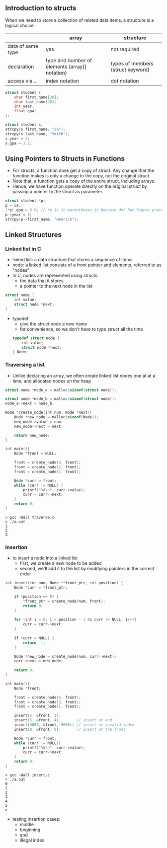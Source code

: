 ## Introduction to structs

When we need to store a collection of related data items, a structure is a logical choice.

| | array | structure |
|---| --- | ---|
|data of same type| yes | not required|
|declaration| type and number of elements (array[] notation) | types of members (struct keyword)|
|access via ...| index notation | dot notation|

```C
struct student {
	char first_name[20];
	char last_name[20];
	int year;
	float gpa;
};

struct student s;
strcpy(s.first_name, "Jo");
strcpy(s.last_name, "Smith");
s.year = 2;
s.gpa = 3.2;
```

## Using Pointers to Structs in Functions
- For structs, a function does get a copy of struct. Any change that the function makes is only a change to the copy, not the original struct.
- Note that, a function gets a copy of the entire struct, including arrays.
- Hence, we have function operate directly on the original struct by passing a pointer to the struct as parameter.
```C
struct student *p;
p = &s;
(*p).gpa = 3.8; // *p is in parentheses is because dot has higher precedence than star
p->year = 1;
strcpy(p->first_name, "Henrick");
```

## Linked Structures

### Linked list in C
- linked list: a data structure that stores a sequence of items
- node:  a linked list consists of a front pointer and elements, referred to as "nodes"
- In C, nodes are represented using structs.
	- the data that it stores
	- a pointer to the next node in the list
```C
struct node {
	int value;
	struct node *next;
}
```
- typedef
	- give the struct node a new name
	- for convenience, so we don't have to type struct all the time
	 ```C
	 typedef struct node {
		 int value;
		 struct node *next;
	 } Node;
	 ```
### Traversing a list
- Unlike declaring an array, we often create linked list nodes one at at a time, and allocated nodes on the heap
```C
struct node *node_a = malloc(sizeof(struct node));

struct node *node_b = malloc(sizeof(struct node));
node_a->next = node_b; 
```

```C
Node *create_node(int num, Node *next){
	Node *new_node = malloc(sizeof(Node));
	new_node->value = num;
	new_node->next = next;

	return new_node;
}

int main(){
	Node *front = NULL;

	front = create_node(3, front);
	front = create_node(2, front);
	front = create_node(1, front); 

	Node *curr = front;
	while (curr != NULL) {
		printf("%d\n", curr->value);
		curr = curr->next;
	}
	return 0;
}
```
```shell
> gcc -Wall traverse.c
> ./a.out
1
2
3
```

### Insertion
- to insert a node into a linked list
	- first, we create a new node to be added
	- second, we'll add it to the list by modifying pointers in the correct order

```C
int insert(int num, Node **front_ptr, int position) {
	Node *curr = *front_ptr;

	if (position == 0) {
		*front_ptr = create_node(num, front);
		return 0;
	}
	
	for (int i = 0; i < position - 1 && curr != NULL; i++){
		curr = curr->next;
	}
	
	if (curr = NULL) {
		return -1;
	}

	Node *new_node = create_node(num, curr->next);
	curr->next = new_node;
	
	return 0;
}

int main(){
	Node *front;

	front = create_node(4, front);
	front = create_node(3, front);
	front = create_node(1, front); 

	insert(2, &front, 1);
	insert(5, &front, 4);       // insert at end
	insert(9000, &front, 9000); // insert at invalid index
	insert(0, &front, 0);       // insert at the front

	Node *curr = front;
	while (curr != NULL){
		printf("%d\n", curr->value);
		curr = curr->next;
	}
	return 0;
}
```
```shell
> gcc -Wall insert.c
> ./a.out
0
1
2
3
4
5
>
```

- testing insertion cases:
	- middle
	- beginning
	- end
	- illegal index